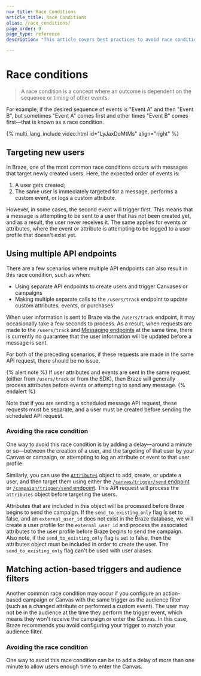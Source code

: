 ```yaml
---
nav_title: Race Conditions
article_title: Race Conditions
alias: /race_conditions/
page_order: 9
page_type: reference
description: "This article covers best practices to avoid race conditions from affecting your messaging campaigns."

---
```


# Race conditions

> A race condition is a concept where an outcome is dependent on the sequence or timing of other events. 

For example, if the desired sequence of events is "Event A" and then "Event B", but sometimes "Event A" comes first and other times "Event B" comes first—that is known as a race condition.

{% multi_lang_include video.html id="LyJaxDoMtMs" align="right" %}

## Targeting new users

In Braze, one of the most common race conditions occurs with messages that target newly created users. Here, the expected order of events is:

1. A user gets created;
2. The same user is immediately targeted for a message, performs a custom event, or logs a custom attribute.

However, in some cases, the second event will trigger first. This means that a message is attempting to be sent to a user that has not been created yet, and as a result, the user never receives it. The same applies for events or attributes, where the event or attribute is attempting to be logged to a user profile that doesn't exist yet.

## Using multiple API endpoints

There are a few scenarios where multiple API endpoints can also result in this race condition, such as when:

- Using separate API endpoints to create users and trigger Canvases or campaigns
- Making multiple separate calls to the `/users/track` endpoint to update custom attributes, events, or purchases

When user information is sent to Braze via the `/users/track` endpoint, it may occasionally take a few seconds to process. As a result, when requests are made to the `/users/track` and [Messaging endpoints][4] at the same time, there is currently no guarantee that the user information will be updated before a message is sent.

For both of the preceding scenarios, if these requests are made in the same API request, there should be no issue.

{% alert note %}
If user attributes and events are sent in the same request (either from `/users/track` or from the SDK), then Braze will generally process attributes before events or attempting to send any message.
{% endalert %}

Note that if you are sending a scheduled message API request, these requests must be separate, and a user must be created before sending the scheduled API request.

### Avoiding the race condition

One way to avoid this race condition is by adding a delay—around a minute or so—between the creation of a user, and the targeting of that user by your Canvas or campaign, or attempting to log an attribute or event to that user profile.

Similarly, you can use the [`Attributes`][1] object to add, create, or update a user, and then target them using either the [`/canvas/trigger/send` endpoint][2] or [`/campaign/trigger/send` endpoint][3]. This API request will process the `attributes` object before targeting the users.

Attributes that are included in this object will be processed before Braze begins to send the campaign. If the `send_to_existing_only` flag is set to false, and an `external_user_id` does not exist in the Braze database, we will create a user profile for the `external_user_id` and process the associated attributes to the user profile before Braze begins to send the campaign. Also note, if the `send_to_existing_only` flag is set to false, then the attributes object must be included in order to create the user. The `send_to_existing_only` flag can't be used with user aliases.

## Matching action-based triggers and audience filters

Another common race condition may occur if you configure an action-based campaign or Canvas with the same trigger as the audience filter (such as a changed attribute or performed a custom event). The user may not be in the audience at the time they perform the trigger event, which means they won't receive the campaign or enter the Canvas. In this case, Braze recommends you avoid configuring your trigger to match your audience filter. 

### Avoiding the race condition

One way to avoid this race condition can be to add a delay of more than one minute to allow users enough time to enter the Canvas.

[1]: {{site.baseurl}}/api/objects_filters/user_attributes_object/
[2]: {{site.baseurl}}/api/endpoints/messaging/send_messages/post_send_triggered_canvases/
[3]: {{site.baseurl}}/api/endpoints/messaging/send_messages/post_send_triggered_campaigns/
[4]: {{site.baseurl}}/api/endpoints/messaging/send_messages/post_send_messages/
